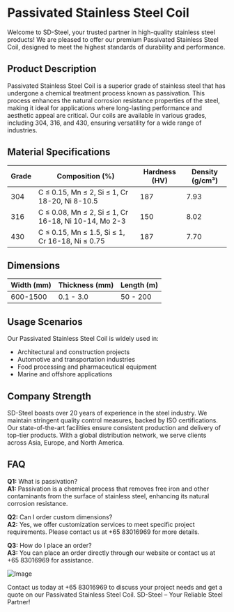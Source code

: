 # Passivated Stainless Steel Coil

Welcome to SD-Steel, your trusted partner in high-quality stainless steel products! We are pleased to offer our premium Passivated Stainless Steel Coil, designed to meet the highest standards of durability and performance.

## Product Description

Passivated Stainless Steel Coil is a superior grade of stainless steel that has undergone a chemical treatment process known as passivation. This process enhances the natural corrosion resistance properties of the steel, making it ideal for applications where long-lasting performance and aesthetic appeal are critical. Our coils are available in various grades, including 304, 316, and 430, ensuring versatility for a wide range of industries.

## Material Specifications

| Grade | Composition (%) | Hardness (HV) | Density (g/cm³) |
|-------|-----------------|---------------|-----------------|
| 304   | C ≤ 0.15, Mn ≤ 2, Si ≤ 1, Cr 18-20, Ni 8-10.5 | 187 | 7.93 |
| 316   | C ≤ 0.08, Mn ≤ 2, Si ≤ 1, Cr 16-18, Ni 10-14, Mo 2-3 | 150 | 8.02 |
| 430   | C ≤ 0.15, Mn ≤ 1.5, Si ≤ 1, Cr 16-18, Ni ≤ 0.75 | 187 | 7.70 |

## Dimensions

| Width (mm) | Thickness (mm) | Length (m) |
|------------|----------------|------------|
| 600-1500   | 0.1 - 3.0      | 50 - 200   |

## Usage Scenarios

Our Passivated Stainless Steel Coil is widely used in:
- Architectural and construction projects
- Automotive and transportation industries
- Food processing and pharmaceutical equipment
- Marine and offshore applications

## Company Strength

SD-Steel boasts over 20 years of experience in the steel industry. We maintain stringent quality control measures, backed by ISO certifications. Our state-of-the-art facilities ensure consistent production and delivery of top-tier products. With a global distribution network, we serve clients across Asia, Europe, and North America.

## FAQ

**Q1:** What is passivation?  
**A1:** Passivation is a chemical process that removes free iron and other contaminants from the surface of stainless steel, enhancing its natural corrosion resistance.

**Q2:** Can I order custom dimensions?  
**A2:** Yes, we offer customization services to meet specific project requirements. Please contact us at +65 83016969 for more details.

**Q3:** How do I place an order?  
**A3:** You can place an order directly through our website or contact us at +65 83016969 for assistance.

![Image](https://github.com/user-attachments/assets/2567258e-e124-4816-932d-1809bd27ef0b)

Contact us today at +65 83016969 to discuss your project needs and get a quote on our Passivated Stainless Steel Coil. SD-Steel – Your Reliable Steel Partner!
